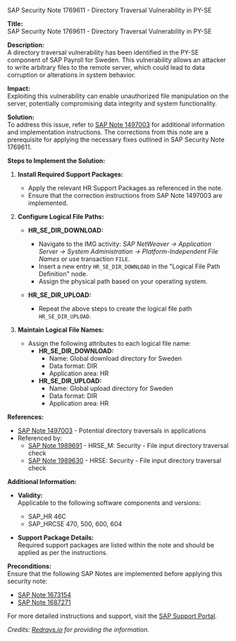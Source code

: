 SAP Security Note 1769611 - Directory Traversal Vulnerability in PY-SE

**Title:**  
SAP Security Note 1769611 - Directory Traversal Vulnerability in PY-SE

**Description:**  
A directory traversal vulnerability has been identified in the PY-SE component of SAP Payroll for Sweden. This vulnerability allows an attacker to write arbitrary files to the remote server, which could lead to data corruption or alterations in system behavior.

**Impact:**  
Exploiting this vulnerability can enable unauthorized file manipulation on the server, potentially compromising data integrity and system functionality.

**Solution:**  
To address this issue, refer to [SAP Note 1497003](https://me.sap.com/notes/1497003) for additional information and implementation instructions. The corrections from this note are a prerequisite for applying the necessary fixes outlined in SAP Security Note 1769611.

**Steps to Implement the Solution:**

1. **Install Required Support Packages:**
   - Apply the relevant HR Support Packages as referenced in the note.
   - Ensure that the correction instructions from SAP Note 1497003 are implemented.

2. **Configure Logical File Paths:**
   - **HR_SE_DIR_DOWNLOAD:**
     - Navigate to the IMG activity: *SAP NetWeaver → Application Server → System Administration → Platform-Independent File Names* or use transaction `FILE`.
     - Insert a new entry `HR_SE_DIR_DOWNLOAD` in the "Logical File Path Definition" node.
     - Assign the physical path based on your operating system.
   
   - **HR_SE_DIR_UPLOAD:**
     - Repeat the above steps to create the logical file path `HR_SE_DIR_UPLOAD`.

3. **Maintain Logical File Names:**
   - Assign the following attributes to each logical file name:
     - **HR_SE_DIR_DOWNLOAD:**
       - Name: Global download directory for Sweden
       - Data format: DIR
       - Application area: HR
     - **HR_SE_DIR_UPLOAD:**
       - Name: Global upload directory for Sweden
       - Data format: DIR
       - Application area: HR

**References:**
- [SAP Note 1497003](https://me.sap.com/notes/1497003) - Potential directory traversals in applications
- Referenced by:
  - [SAP Note 1989691](https://me.sap.com/notes/1989691) - HRSE_M: Security - File input directory traversal check
  - [SAP Note 1989630](https://me.sap.com/notes/1989630) - HRSE: Security - File input directory traversal check

**Additional Information:**
- **Validity:**  
  Applicable to the following software components and versions:
  - SAP_HR 46C
  - SAP_HRCSE 470, 500, 600, 604

- **Support Package Details:**  
  Required support packages are listed within the note and should be applied as per the instructions.

**Preconditions:**  
Ensure that the following SAP Notes are implemented before applying this security note:
- [SAP Note 1673154](https://me.sap.com/notes/1673154)
- [SAP Note 1687271](https://me.sap.com/notes/1687271)

For more detailed instructions and support, visit the [SAP Support Portal](https://me.sap.com/).

_Credits: [Redrays.io](https://redrays.io) for providing the information._
